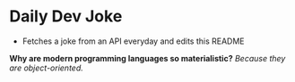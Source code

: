 
# Daily Dev Joke

- Fetches a joke from an API everyday and edits this README

**Why are modern programming languages so materialistic?**
*Because they are object-oriented.*
    